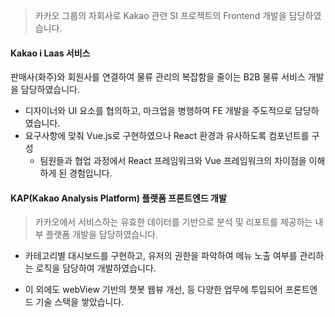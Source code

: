 
> 카카오 그룹의 자회사로 Kakao 관련 SI 프로젝트의 Frontend 개발을 담당하였습니다. 

#### Kakao i Laas 서비스 
판매사(화주)와 회원사를 연결하여 물류 관리의 복잡함을 줄이는 B2B 물류 서비스 개발을 담당하였습니다. 
- 디자이너와 UI 요소를 협의하고, 마크업을 병행하여 FE 개발을 주도적으로 담당하였습니다.
- 요구사항에 맞춰 Vue.js로 구현하였으나 React 환경과 유사하도록 컴포넌트를 구성
    - 팀원들과 협업 과정에서 React 프레임워크와 Vue 프레임워크의 차이점을 이해하게 된 경험입니다.

#### KAP(Kakao Analysis Platform) 플랫폼 프론트엔드 개발
> 카카오에서 서비스하는 유효한 데이터를 기반으로 분석 및 리포트를 제공하는 내부 플랫폼 개발을 담당하였습니다.
- 카테고리별 대시보드를 구현하고, 유저의 권한을 파악하여 메뉴 노출 여부를 관리하는 로직을 담당하여 개발하였습니다.

- 이 외에도 webView 기반의 챗봇 웹뷰 개선, 등 다양한 업무에 투입되어 프론트엔드 기술 스택을 쌓았습니다.